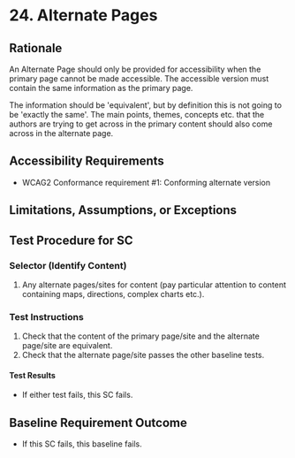 # 24. Alternate Pages

## Rationale
An Alternate Page should only be provided for accessibility when the primary page cannot be made accessible. The accessible version must contain the same information as the primary page.

The information should be 'equivalent', but by definition this is not going to be 'exactly the same'. The main points, themes, concepts etc. that the authors are trying to get across in the primary content should also come across in the alternate page.

## Accessibility Requirements
* WCAG2 Conformance requirement #1: Conforming alternate version

## Limitations, Assumptions, or Exceptions

## Test Procedure for SC 

### Selector (Identify Content)
1. Any alternate pages/sites for content (pay particular attention to content containing maps, directions, complex charts etc.).

### Test Instructions
1. Check that the content of the primary page/site and the alternate page/site are equivalent.
1. Check that the alternate page/site passes the other baseline tests.

#### Test Results
* If either test fails, this SC fails.

## Baseline Requirement Outcome
* If this SC fails, this baseline fails.
